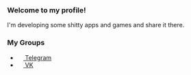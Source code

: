 ### Welcome to my profile!

I'm developing some shitty apps and games and share it there. 

### My Groups

- <a href="https://t.me/fivehex"><img src="https://upload.wikimedia.org/wikipedia/commons/thumb/8/82/Telegram_logo.svg/768px-Telegram_logo.svg.png" width=14 height=14 /> Telegram</a>
- <a href="https://vk.com/fivehex"><img src="https://upload.wikimedia.org/wikipedia/commons/thumb/4/4e/VK_Compact_Logo.svg/1024px-VK_Compact_Logo.svg.png" width=14 height=14 /> VK</a>
